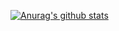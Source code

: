 [![Anurag's github stats](https://github-readme-stats.vercel.app/api?username=jw-star)](https://github.com/anuraghazra/github-readme-stats)
